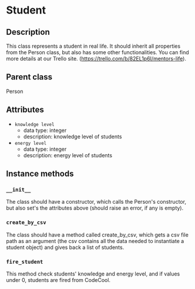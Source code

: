 # Student

## Description
This class represents a student in real life. It should inherit all properties from the Person class, but also has some other functionalities.
You can find more details at our Trello site. (https://trello.com/b/82EL1p6I/mentors-life).


## Parent class
Person

## Attributes

* ```knowledge level```
  * data type: integer
  * description: knowledge level of students
* ```energy level```
  * data type: integer
  * description: energy level of students

## Instance methods

### ```__init__```

The class should have a constructor, which calls the Person's constructor, but also set's the attributes above (should raise an error, if any is empty).

### ```create_by_csv```

The class should have a method called create_by_csv, which gets a csv file path as an argument (the csv contains all the data needed to instantiate a student object) and gives back a list of students.

### ```fire_student```

This method check students' knowledge and energy level, and if values under 0, students are fired from CodeCool.